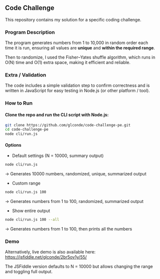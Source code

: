 ## Code Challenge

This repository contains my solution for a specific coding challenge. 

### Program Description

The program generates numbers from 1 to 10,000 in random order each time it is run, ensuring all values are **unique** and **within the required range**. 

Then to randomize, I used the Fisher–Yates shuffle algorithm, which runs in O(N) time and O(1) extra space, making it efficient and reliable. 

### Extra / Validation

The code includes a simple validation step to confirm correctness and is written in JavaScript for easy testing in Node.js (or other platform / tool).

### How to Run

#### Clone the repo and run the CLI script with Node.js:
```bash
git clone https://github.com/glconde/code-challenge-pe.git
cd code-challenge-pe
node cli/run.js
```

#### Options
* Default settings (N = 10000, summary output)
```bash
node cli/run.js
```
-> Generates 10000 numbers, randomized, unique, summarized output

* Custom range
```bash
node cli/run.js 100
```
-> Generates numbers from 1 to 100, randomized, summarized output

* Show entire output
```bash
node cli/run.js 100 --all
```
-> Generates numbers from 1 to 100, then prints all the numbers

### Demo
Alternatively, live demo is also available here: https://jsfiddle.net/glconde/2br5ov1y/55/

The JSFiddle version defaults to N = 10000 but allows changing the range and toggling full output.